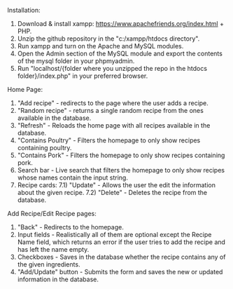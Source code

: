 Installation:
1) Download & install xampp: https://www.apachefriends.org/index.html + PHP.
2) Unzip the github repository in the "c:/xampp/htdocs directory".
3) Run xampp and turn on the Apache and MySQL modules.
4) Open the Admin section of the MySQL module and export the contents of the mysql folder in your phpmyadmin.
5) Run "localhost/{folder where you unzipped the repo in the htdocs folder}/index.php" in your preferred browser.

Home Page:
1) "Add recipe" - redirects to the page where the user adds a recipe.
2) "Random recipe" - returns a single random recipe from the ones available in the database.
3) "Refresh" - Reloads the home page with all recipes available in the database.
4) "Contains Poultry" - Filters the homepage to only show recipes containing poultry.
5) "Contains Pork" - Filters the homepage to only show recipes containing pork.
6) Search bar - Live search that filters the homepage to only show recipes whose names contain the input string.
7) Recipe cards:
7.1) "Update" - Allows the user the edit the information about the given recipe.
7.2) "Delete" - Deletes the recipe from the database.

Add Recipe/Edit Recipe pages:
1) "Back" - Redirects to the homepage.
2) Input fields - Realistically all of them are optional except the Recipe Name field, which returns an error if the user tries to add the recipe and has left the name empty.
3) Checkboxes - Saves in the database whether the recipe contains any of the given ingredients.
4) "Add/Update" button - Submits the form and saves the new or updated information in the database.

